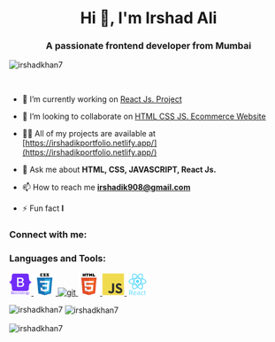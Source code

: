 <h1 align="center">Hi 👋, I'm Irshad Ali</h1>
<h3 align="center">A passionate frontend developer from Mumbai</h3>

<p align="left"> <img src="https://komarev.com/ghpvc/?username=irshadkhan7&label=Profile%20views&color=0e75b6&style=flat" alt="irshadkhan7" /> </p>

<p align="left"> <a href="https://twitter.com/" target="blank"><img src="https://img.shields.io/twitter/follow/?logo=twitter&style=for-the-badge" alt="" /></a> </p>

- 🔭 I’m currently working on [React Js. Project](https://expenses-trackerik.netlify.app/)

- 👯 I’m looking to collaborate on [HTML CSS JS. Ecommerce Website](https://jarvisik2.netlify.app/)

- 👨‍💻 All of my projects are available at [https://irshadikportfolio.netlify.app/](https://irshadikportfolio.netlify.app/)

- 💬 Ask me about **HTML, CSS, JAVASCRIPT, React Js.**

- 📫 How to reach me **irshadik908@gmail.com**

- ⚡ Fun fact **I**

<h3 align="left">Connect with me:</h3>
<p align="left">
</p>

<h3 align="left">Languages and Tools:</h3>
<p align="left"> <a href="https://getbootstrap.com" target="_blank" rel="noreferrer"> <img src="https://raw.githubusercontent.com/devicons/devicon/master/icons/bootstrap/bootstrap-plain-wordmark.svg" alt="bootstrap" width="40" height="40"/> </a> <a href="https://www.w3schools.com/css/" target="_blank" rel="noreferrer"> <img src="https://raw.githubusercontent.com/devicons/devicon/master/icons/css3/css3-original-wordmark.svg" alt="css3" width="40" height="40"/> </a> <a href="https://git-scm.com/" target="_blank" rel="noreferrer"> <img src="https://www.vectorlogo.zone/logos/git-scm/git-scm-icon.svg" alt="git" width="40" height="40"/> </a> <a href="https://www.w3.org/html/" target="_blank" rel="noreferrer"> <img src="https://raw.githubusercontent.com/devicons/devicon/master/icons/html5/html5-original-wordmark.svg" alt="html5" width="40" height="40"/> </a> <a href="https://developer.mozilla.org/en-US/docs/Web/JavaScript" target="_blank" rel="noreferrer"> <img src="https://raw.githubusercontent.com/devicons/devicon/master/icons/javascript/javascript-original.svg" alt="javascript" width="40" height="40"/> </a> <a href="https://reactjs.org/" target="_blank" rel="noreferrer"> <img src="https://raw.githubusercontent.com/devicons/devicon/master/icons/react/react-original-wordmark.svg" alt="react" width="40" height="40"/> </a> </p>

<p><img align="left" src="https://github-readme-stats.vercel.app/api/top-langs?username=irshadkhan7&show_icons=true&locale=en&layout=compact" alt="irshadkhan7" /></p>

<p>&nbsp;<img align="center" src="https://github-readme-stats.vercel.app/api?username=irshadkhan7&show_icons=true&locale=en" alt="irshadkhan7" /></p>

<p><img align="center" src="https://github-readme-streak-stats.herokuapp.com/?user=irshadkhan7&" alt="irshadkhan7" /></p>
